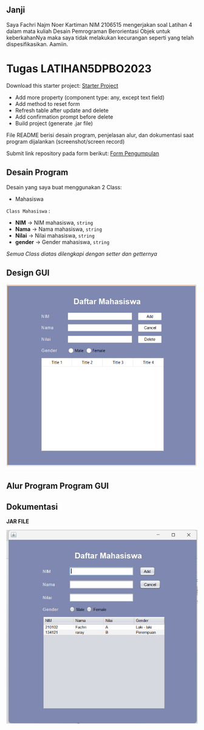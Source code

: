## Janji
Saya Fachri Najm Noer Kartiman NIM 2106515 mengerjakan soal Latihan 4
dalam mata kuliah Desain Pemrograman Berorientasi Objek untuk keberkahanNya
maka saya tidak melakukan kecurangan seperti yang telah dispesifikasikan.
Aamiin.

# Tugas LATIHAN5DPBO2023
Download this starter project: [Starter Project](https://drive.google.com/file/d/1TEnEay74nhGcSS9PPzQcxksIlaQhTiZ2/view?usp=sharing) 
* Add more property (component type: any, except text field)
* Add method to reset form
* Refresh table after update and delete
* Add confirmation prompt before delete
* Build project (generate .jar file)


File README berisi desain program, penjelasan alur, dan dokumentasi saat program dijalankan (screenshot/screen record)

Submit link repository pada form berikut: [Form Pengumpulan](https://forms.gle/rvb1hKxbQVuYNbhKA) 

## Desain Program
Desain yang saya buat menggunakan 2 Class:
* Mahasiswa

`Class Mahasiswa` :
* **NIM** -> NIM mahasiswa, `string`
* **Nama** -> Nama mahasiswa, `string`
* **Nilai** -> Nilai mahasiswa, `string`
* **gender** -> Gender mahasiswa, `string`

_Semua Class diatas dilengkapi dengan setter dan getternya_

## Design GUI
![JAR FILE](design.png)


## Alur Program Program GUI



## Dokumentasi
**JAR FILE**

![JAR FILE](jar-file.png)